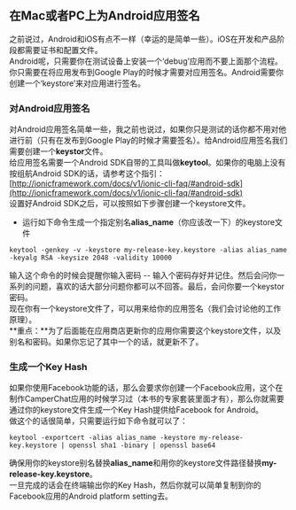 ## 在Mac或者PC上为Android应用签名
  
之前说过，Android和iOS有点不一样（幸运的是简单一些）。iOS在开发和产品阶段都需要证书和配置文件。  
Android呢，只需要你在测试设备上安装一个‘debug’应用而不要上面那个流程。你只需要在将应用发布到Google Play的时候才需要对应用签名。Android需要你创建一个‘keystore’来对应用进行签名。  
  
### 对Android应用签名
  
对Android应用签名简单一些，我之前也说过，如果你只是测试的话你都不用对他进行前（只有在发布到Google Play的时候才需要签名）。给Android应用签名我们需要创建一个**keystor**文件。  
给应用签名需要一个Android SDK自带的工具叫做**keytool**。如果你的电脑上没有按组航Android SDK的话，请参考这个指引：  
[http://ionicframework.com/docs/v1/ionic-cli-faq/#android-sdk](http://ionicframework.com/docs/v1/ionic-cli-faq/#android-sdk)  
设置好Android SDK之后，可以按照如下步骤创建一个keystore文件。
* 运行如下命令生成一个指定别名**alias_name**（你应该改一下）的keystore文件
```shell
keytool -genkey -v -keystore my-release-key.keystore -alias alias_name -keyalg RSA -keysize 2048 -validity 10000
```
输入这个命令的时候会提醒你输入密码 -- 输入个密码存好并记住。然后会问你一系列的问题，喜欢的话大部分问题你都可以不回答。最后，会问你要一个keystor密码。  
现在你有一个keystore文件了，可以用来给你的应用签名（我们会讨论他的工作原理）。  
**重点：**为了后面能在应用商店更新你的应用你需要这个keystore文件，以及别名和密码。如果你忘记了其中一个的话，就更新不了。  
  
### 生成一个Key Hash
  
如果你使用Facebook功能的话，那么会要求你创建一个Facebook应用，这个在制作CamperChat应用的时候学习过（本书的专家套装里面才有），那么你就需要通过你的keystore文件生成一个Key Hash提供给Facebook for Android。  
做这个的话很简单，只需要运行如下命令就可以了：
```shell
keytool -exportcert -alias alias_name -keystore my-release-key.keystore | openssl sha1 -binary | openssl base64
```
确保用你的keystore别名替换**alias_name**和用你的keystore文件路径替换**my-release-key.keystore**。  
一旦完成的话会在终端输出你的Key Hash，然后你就可以简单复制到你的Facebook应用的Android platform setting去。